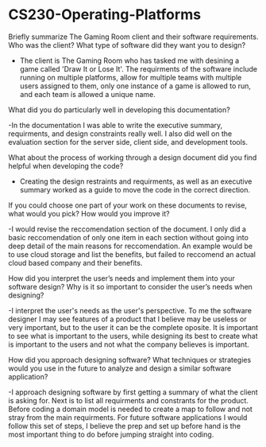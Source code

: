 # CS230-Operating-Platforms

Briefly summarize The Gaming Room client and their software requirements. Who was the client? What type of software did they want you to design?

- The client is The Gaming Room who has tasked me with desining a game called 'Draw It or Lose It'. The requirments of the software include running on multiple platforms, allow for multiple teams with multiple users assigned to them, only one instance of a game is allowed to run, and each team is allowed a unique name.
  
What did you do particularly well in developing this documentation?

-In the documentation I was able to write the executive summary, requirments, and design constraints really well. I also did well on the evaluation section for the server side, client side, and development tools.

What about the process of working through a design document did you find helpful when developing the code?

- Creating the design restraints and requirments, as well as an executive summary worked as a guide to move the code in the correct direction.
  
If you could choose one part of your work on these documents to revise, what would you pick? How would you improve it?

-I would revise the reccomendation section of the document. I only did a basic reccomendation of only one item in each section without going into deep detail of the main reasons for reccomendation. An example would be to use cloud storage and list the benefits, but failed to reccomend an actual cloud based company and their benefits.

How did you interpret the user’s needs and implement them into your software design? Why is it so important to consider the user’s needs when designing?

-I interpret the user's needs as the user's perspective. To me the software designer I may see features of a product that I believe may be useless or very important, but to the user it can be the complete oposite. It is important to see what is important to the users, while designing its best to create what is important to the users and not what the company believes is important.

How did you approach designing software? What techniques or strategies would you use in the future to analyze and design a similar software application?

-I approach designing software by first getting a summary of what the client is asking for. Next is to list all requirments and constrants for the product. Before coding a domain model is needed to create a map to follow and not stray from the main requirments. For future software applications I would follow this set of steps, I believe the prep and set up before hand is the most important thing to do before jumping straight into coding.
